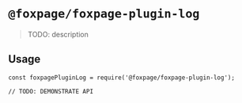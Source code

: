 # `@foxpage/foxpage-plugin-log`

> TODO: description

## Usage

```
const foxpagePluginLog = require('@foxpage/foxpage-plugin-log');

// TODO: DEMONSTRATE API
```
